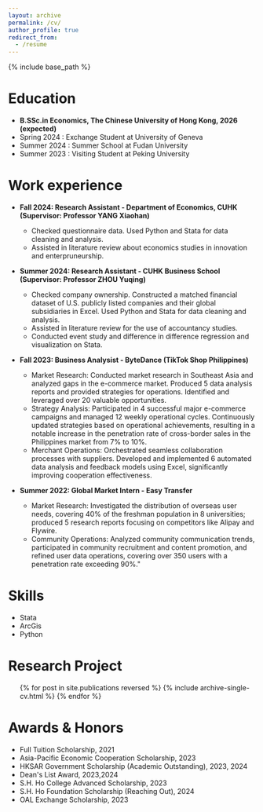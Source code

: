 ```yaml
---
layout: archive
permalink: /cv/
author_profile: true
redirect_from:
  - /resume
---
```


{% include base_path %}

Education
======
* __B.SSc.in Economics, The Chinese University of Hong Kong, 2026 (expected)__
* Spring 2024 : Exchange Student at University of Geneva
* Summer 2024 : Summer School at Fudan University
* Summer 2023 : Visiting Student at Peking University

Work experience
======
* __Fall 2024: Research Assistant - Department of Economics, CUHK (Supervisor: Professor YANG Xiaohan)__
  * Checked questionnaire data. Used Python and Stata for data cleaning and analysis.
  * Assisted in literature review about economics studies in innovation and enterpruneurship.

* __Summer 2024: Research Assistant - CUHK Business School (Supervisor: Professor ZHOU Yuqing)__
  * Checked company ownership. Constructed a matched financial dataset of U.S. publicly listed companies and their global
subsidiaries in Excel. Used Python and Stata for data cleaning and analysis.
  * Assisted in literature review for the use of accountancy studies.
  * Conducted event study and difference in difference regression and visualization on Stata.

* __Fall 2023: Business Analysist - ByteDance (TikTok Shop Philippines)__
  * Market Research: Conducted market research in Southeast Asia and analyzed gaps in the e-commerce market. Produced 5 data
analysis reports and provided strategies for operations. Identified and leveraged over 20 valuable opportunities.
  * Strategy Analysis: Participated in 4 successful major e-commerce campaigns and managed 12 weekly operational cycles.
Continuously updated strategies based on operational achievements, resulting in a notable increase in the penetration rate of
cross-border sales in the Philippines market from 7% to 10%.
  * Merchant Operations: Orchestrated seamless collaboration processes with suppliers. Developed and implemented 6 automated
data analysis and feedback models using Excel, significantly improving cooperation effectiveness.

* __Summer 2022: Global Market Intern - Easy Transfer__
  * Market Research: Investigated the distribution of overseas user needs, covering 40% of the freshman population in 8 universities; produced 5 research reports focusing on competitors like Alipay and Flywire.
  * Community Operations: Analyzed community communication trends, participated in community recruitment and content promotion, and refined user data operations, covering over 350 users with a penetration rate exceeding 90%."

Skills
======
* Stata
* ArcGis
* Python

Research Project
======
  <ul>{% for post in site.publications reversed %}
    {% include archive-single-cv.html %}
  {% endfor %}</ul>

  
Awards & Honors
======
* Full Tuition Scholarship, 2021
* Asia-Pacific Economic Cooperation Scholarship, 2023
* HKSAR Government Scholarship (Academic Outstanding), 2023, 2024
* Dean's List Award, 2023,2024
* S.H. Ho College Advanced Scholarship, 2023
* S.H. Ho Foundation Scholarship (Reaching Out), 2024
* OAL Exchange Scholarship, 2023
